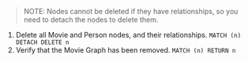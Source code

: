 > NOTE: Nodes cannot be deleted if they have relationships, so you need to detach the nodes to delete them.
1. Delete all Movie and Person nodes, and their relationships.
`MATCH (n) DETACH DELETE n`
2. Verify that the Movie Graph has been removed.
`MATCH (n) RETURN n`
